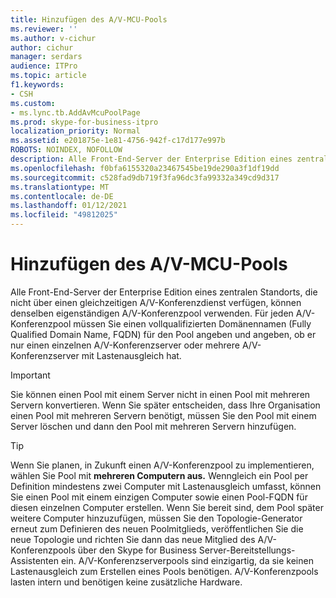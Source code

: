 ```yaml
---
title: Hinzufügen des A/V-MCU-Pools
ms.reviewer: ''
ms.author: v-cichur
author: cichur
manager: serdars
audience: ITPro
ms.topic: article
f1.keywords:
- CSH
ms.custom:
- ms.lync.tb.AddAvMcuPoolPage
ms.prod: skype-for-business-itpro
localization_priority: Normal
ms.assetid: e201875e-1e81-4756-942f-c17d177e997b
ROBOTS: NOINDEX, NOFOLLOW
description: Alle Front-End-Server der Enterprise Edition eines zentralen Standorts, die nicht über einen gleichzeitigen A/V-Konferenzdienst verfügen, können denselben eigenständigen A/V-Konferenzpool verwenden. Für jeden A/V-Konferenzpool müssen Sie einen vollqualifizierten Domänennamen (Fully Qualified Domain Name, FQDN) für den Pool angeben und angeben, ob er nur einen einzelnen A/V-Konferenzserver oder mehrere A/V-Konferenzserver mit Lastenausgleich hat.
ms.openlocfilehash: f0bfa6155320a23467545be19de290a3f1df19dd
ms.sourcegitcommit: c528fad9db719f3fa96dc3fa99332a349cd9d317
ms.translationtype: MT
ms.contentlocale: de-DE
ms.lasthandoff: 01/12/2021
ms.locfileid: "49812025"
---
```

# <a name="add-av-mcu-pool"></a>Hinzufügen des A/V-MCU-Pools
 
Alle Front-End-Server der Enterprise Edition eines zentralen Standorts, die nicht über einen gleichzeitigen A/V-Konferenzdienst verfügen, können denselben eigenständigen A/V-Konferenzpool verwenden. Für jeden A/V-Konferenzpool müssen Sie einen vollqualifizierten Domänennamen (Fully Qualified Domain Name, FQDN) für den Pool angeben und angeben, ob er nur einen einzelnen A/V-Konferenzserver oder mehrere A/V-Konferenzserver mit Lastenausgleich hat.
  
> [!IMPORTANT]
> Sie können einen Pool mit einem Server nicht in einen Pool mit mehreren Servern konvertieren. Wenn Sie später entscheiden, dass Ihre Organisation einen Pool mit mehreren Servern benötigt, müssen Sie den Pool mit einem Server löschen und dann den Pool mit mehreren Servern hinzufügen. 
  
> [!TIP]
> Wenn Sie planen, in Zukunft einen A/V-Konferenzpool zu implementieren, wählen Sie Pool mit **mehreren Computern aus.** Wenngleich ein Pool per Definition mindestens zwei Computer mit Lastenausgleich umfasst, können Sie einen Pool mit einem einzigen Computer sowie einen Pool-FQDN für diesen einzelnen Computer erstellen. Wenn Sie bereit sind, dem Pool später weitere Computer hinzuzufügen, müssen Sie den Topologie-Generator erneut zum Definieren des neuen Poolmitglieds, veröffentlichen Sie die neue Topologie und richten Sie dann das neue Mitglied des A/V-Konferenzpools über den Skype for Business Server-Bereitstellungs-Assistenten ein. A/V-Konferenzserverpools sind einzigartig, da sie keinen Lastenausgleich zum Erstellen eines Pools benötigen. A/V-Konferenzpools lasten intern und benötigen keine zusätzliche Hardware. 
  

